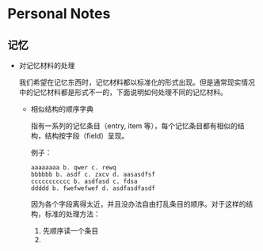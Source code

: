 # Personal Notes

## 记忆

* 对记忆材料的处理

    我们希望在记忆东西时，记忆材料都以标准化的形式出现。但是通常现实情况中的记忆材料都是形式不一的，下面说明如何处理不同的记忆材料。

    * 相似结构的顺序字典

        指有一系列的记忆条目（entry, item 等），每个记忆条目都有相似的结构，结构按字段（field）呈现。

        例子：

        ```
        aaaaaaaa b. qwer c. rewq
        bbbbbb b. asdf c. zxcv d. aasasdfsf
        ccccccccccc b. asdfasd c. fdsa
        ddddd b. fwefwefwef d. asdfasdfasdf
        ```

        因为各个字段离得太近，并且没办法自由打乱条目的顺序。对于这样的结构，标准的处理方法：

        1. 先顺序读一个条目
        2. 